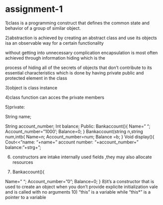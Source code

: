 # assignment-1
1)class is a programming construct that defines the common state and behavior of a group of similar object.

2)abstraction is achieved by creating an abstract class and use its objects isa an observable way for a certain functionality

without getting into unnecessary complication encapsulation is most often achieved through information hiding which is the

process of hiding all of the secrets of objects that don’t contribute to its essential characteristics which is done by
having private public and protected element in the class

3)object is class instance

4)class function can acces the private members

5)private:

String name;

String account_number;
Int balance;
Public:
Bankaccount(){
Name=” “;
Account_number=”1000’;
Balance=0;
}
Bankaccount(string n,string num,intb{
Name=n;
Account_number=num;
Balance =b;
}
Void display(){
Cout<<”name: “+name+” account number: “+account_number+” balance:”+strg+”;

6) constructors are intake internally used fields ,they may also allocate resources

7) Bankaccount(){

Name=” “;
Account_number=”0”;
Balance=0;
}
8)it’s a constructor that is used to create an object when you don’t provide explicite initialization vale and is called with no arguments
10)
“this” is a variable while “this*” is a pointer to a variable 
